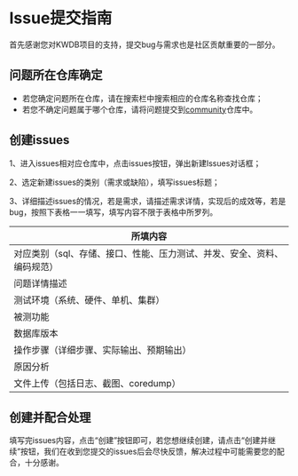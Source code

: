 # Issue提交指南

首先感谢您对KWDB项目的支持，提交bug与需求也是社区贡献重要的一部分。

## 问题所在仓库确定

- 若您确定问题所在仓库，请在搜索栏中搜索相应的仓库名称查找仓库；
- 若您不确定问题属于哪个仓库，请将问题提交到[community](https://gitee.com/kwdb/community)仓库中。

## 创建issues

1、进入issues相对应仓库中，点击issues按钮，弹出新建Issues对话框；

2、选定新建issues的类别（需求或缺陷），填写issues标题；

3、详细描述issues的情况，若是需求，请描述需求详情，实现后的成效等，若是bug，按照下表格一一填写，填写内容不限于表格中所罗列。

| 所填内容                                                     |
| ------------------------------------------------------------ |
| 对应类别（sql、存储、接口、性能、压力测试、并发、安全、资料、编码规范） |
| 问题详情描述                                                 |
| 测试环境（系统、硬件、单机、集群）                           |
| 被测功能                                                     |
| 数据库版本                                                   |
| 操作步骤（详细步骤、实际输出、预期输出）                     |
| 原因分析                                                     |
| 文件上传（包括日志、截图、coredump）                         |

## 创建并配合处理

填写完issues内容，点击“创建”按钮即可，若您想继续创建，请点击“创建并继续”按钮，我们在收到您提交的issues后会尽快反馈，解决过程中可能需要您的配合，十分感谢。